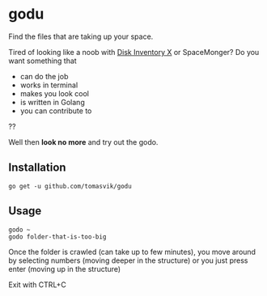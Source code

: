# godu

Find the files that are taking up your space.

Tired of looking like a noob with [Disk Inventory X](http://www.derlien.com/) or SpaceMonger? Do you want something that
* can do the job
* works in terminal
* makes you look cool
* is written in Golang
* you can contribute to

??

Well then **look no more** and try out the godo.

## Installation
```
go get -u github.com/tomasvik/godu
```

## Usage
```
godo ~
godo folder-that-is-too-big
```

Once the folder is crawled (can take up to few minutes), you move around by selecting numbers (moving deeper in the structure) or you just press enter (moving up in the structure)

Exit with CTRL+C
